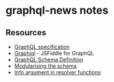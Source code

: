 # graphql-news notes

## Resources

- [GraphQL specification][3]
- [Graphiql][1] - JSFiddle for GraphQL
- [GraphQL Schema Definition][2]
- [Modularising the schema][4]
- [Info argument in resolver functions][5]

[1]: https://github.com/skevy/graphiql-app
[2]: https://github.com/facebook/graphql/pull/90
[3]: http://facebook.github.io/graphql/
[4]: https://www.apollographql.com/docs/graphql-tools/generate-schema.html#modularizing
[5]: https://graphql.org/graphql-js/type/#graphqlobjecttype